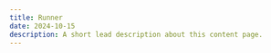 ```yaml
---
title: Runner
date: 2024-10-15
description: A short lead description about this content page.
---
```


